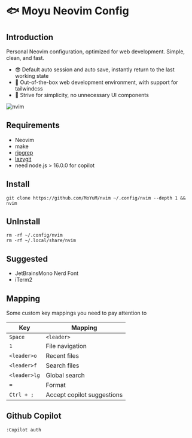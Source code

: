 # 🐟 Moyu Neovim Config

## Introduction

Personal Neovim configuration, optimized for web development. Simple, clean, and fast.

- 😎 Default auto session and auto save, instantly return to the last working state
- 💫 Out-of-the-box web development environment, with support for tailwindcss
- 🎈 Strive for simplicity, no unnecessary UI components

![nvim](./images/nvim.png)

## Requirements

- Neovim
- make
- [ripgrep](https://github.com/BurntSushi/ripgrep)
- [lazygit](https://github.com/jesseduffield/lazygit)
- need node.js > 16.0.0 for copilot

## Install

```
git clone https://github.com/MoYuM/nvim ~/.config/nvim --depth 1 && nvim
```

## UnInstall

```
rm -rf ~/.config/nvim
rm -rf ~/.local/share/nvim
```

## Suggested

- JetBrainsMono Nerd Font
- iTerm2

## Mapping

Some custom key mappings you need to pay attention to

| Key | Mapping |
|------|------|
| `Space` | `<leader>` |
| `1` | File navigation |
| `<leader>o` | Recent files |
| `<leader>f` | Search files |
| `<leader>lg` | Global search |
| `=` | Format |
| `Ctrl + ;` | Accept copilot suggestions |


## Github Copilot
```
:Copilot auth
```
